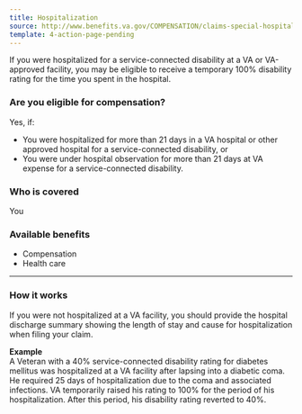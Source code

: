 ```yaml
---
title: Hospitalization
source: http://www.benefits.va.gov/COMPENSATION/claims-special-hospital_treatment.asp
template: 4-action-page-pending
---
```


If you were hospitalized for a service-connected disability at a VA or VA-approved facility, you may be eligible to receive a temporary 100% disability rating for the time you spent in the hospital.

<div class="call-out" markdown="1">

### Are you eligible for compensation?
Yes, if:

  - You were hospitalized for more than 21 days in a VA hospital or other approved hospital for a service-connected disability, or
  - You were under hospital observation for more than 21 days at VA expense for a service-connected disability.

### Who is covered
You
</div>

### Available benefits

- Compensation
- Health care

-----

### How it works

If you were not hospitalized at a VA facility, you should provide the hospital discharge summary showing the length of stay and cause for hospitalization when filing your claim.

**Example**<br>
A Veteran with a 40% service-connected disability rating for diabetes mellitus was hospitalized at a VA facility after lapsing into a diabetic coma. He required 25 days of hospitalization due to the coma and associated infections. VA temporarily raised his rating to 100% for the period of his hospitalization. After this period, his disability rating reverted to 40%.
